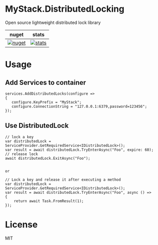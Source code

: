 # MyStack.DistributedLocking

Open source lightweight distributed lock library


| nuget      | stats |
| ----------- | ----------- |
| [![nuget](https://img.shields.io/nuget/v/MyStack.DistributedLocking.svg?style=flat-square)](https://www.nuget.org/packages/MyStack.DistributedLocking)       |  [![stats](https://img.shields.io/nuget/dt/MyStack.DistributedLocking.svg?style=flat-square)](https://www.nuget.org/stats/packages/MyStack.DistributedLocking?groupby=Version)        |

# Usage

## Add Services to container

```
services.AddDistributedLocks(configure =>
{
   configure.KeyPrefix = "MyStack";
   configure.ConnectionString = "127.0.0.1:6379,password=123456";
});
```

## Use DistributedLock

```
// lock a key
var distributedLock = ServiceProvider.GetRequiredService<IDistributedLock>();
var result = await distributedLock.TryEnterAsync("Foo", expire: 60);
// release lock
await distributedLock.ExitAsync("Foo");


or 

// Lock a key and release it after executing a method
var distributedLock = ServiceProvider.GetRequiredService<IDistributedLock>();
var result = await distributedLock.TryEnterAsync("Foo", async () =>
{
    return await Task.FromResult(1);
});
```

# License 
MIT